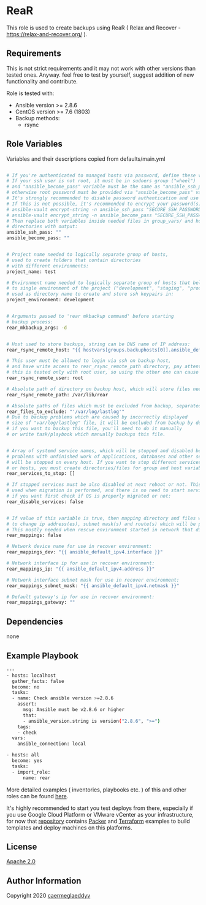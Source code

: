 ReaR
=========

This role is used to create backups using ReaR ( Relax and Recover - https://relax-and-recover.org/ ).


Requirements
------------

This is not strict requirements and it may not work with other versions than tested ones.
Anyway. feel free to test by yourself, suggest addition of new functionality and contribute.

Role is tested with:
- Ansible version >= 2.8.6
- CentOS version >= 7.6 (1803)
- Backup methods:
  - rsync


Role Variables
--------------

Variables and their descriptions copied from defaults/main.yml

```bash

# If you're authenticated to managed hosts via password, define these variables.
# If your ssh user is not root, it must be in sudoers group ("wheel")
# and "ansible_become_pass" variable must be the same as "ansible_ssh_pass",
# otherwise root password must be provided via "ansible_become_pass" variable.
# It's strongly recommended to disable password authentication and use ssh keypair,
# If this is not possible, it's recommended to encrypt your password(s) via Ansible Vault like this:
# ansible-vault encrypt-string -n ansible_ssh_pass "SECURE_SSH_PASSWORD"
# ansible-vault encrypt_string -n ansible_become_pass "SECURE_SSH_PASSWORD"
# Then replace both variables inside needed files in group_vars/ and host_vars/
# directories with output:
ansible_ssh_pass: ""
ansible_become_pass: ""


# Project name needed to logically separate group of hosts,
# used to create folders that contain directories
# with different environments:
project_name: test

# Environment name needed to logically separate group of hosts that belongs
# to single environment of the project ("development", "staging", "production" etc),
# used as directory name to create and store ssh keypairs in:
project_environment: development


# Arguments passed to 'rear mkbackup command' before starting
# backup process:
rear_mkbackup_args: -d


# Host used to store backups, string can be DNS name of IP address:
rear_rsync_remote_host: "{{ hostvars[groups.backuphosts[0]].ansible_default_ipv4.address }}"

# This user must be allowed to login via ssh on backup host,
# and have write access to rear_rsync_remote_path directory, pay attention that
# this is tested only with root user, so using the other one can cause problems:
rear_rsync_remote_user: root

# Absolute path of directory on backup host, which will store files needed for restore:
rear_rsync_remote_path: /var/lib/rear

# Absolute paths of files which must be excluded from backup, separated by whitespace:
rear_files_to_exclude: "'/var/log/lastlog'"
# Due to backup problems which are caused by incorrectly displayed
# size of "var/log/lastlog" file, it will be excluded from backup by default,
# if you want to backup this file, you'll need to do it manually
# or write task/playbook which manually backups this file.


# Array of systemd service names, which will be stopped and disabled before backup, to prevent
# problems with unfinished work of applications, databases and other services. These services
# will be stopped on every host. If you want to stop different services on different ansible groups
# or hosts, you must create directories/files for group and host variables, and define it there:
rear_services_to_stop: []

# If stopped services must be also disabled at next reboot or not. This variable is usually
# used when migration is performed, and there is no need to start services automatically,
# if you want first check if OS is properly migrated or not:
rear_disable_services: false


# If value of this variable is true, then mapping directory and files will be created
# to change ip address(es), subnet mask(s) and route(s) which will be present on rescue system.
# This mostly needed when rescue environment started in network that differs from original one:
rear_mappings: false

# Network device name for use in recover environment:
rear_mappings_dev: "{{ ansible_default_ipv4.interface }}"

# Network interface ip for use in recover environment:
rear_mappings_ip: "{{ ansible_default_ipv4.address }}"

# Network interface subnet mask for use in recover environment:
rear_mappings_subnet_mask: "{{ ansible_default_ipv4.netmask }}"

# Default gateway's ip for use in recover environment:
rear_mappings_gateway: ""

```


Dependencies
------------

none


Example Playbook
----------------

```bash
---
- hosts: localhost
  gather_facts: false
  become: no
  tasks:
  - name: Check ansible version >=2.8.6
    assert:
      msg: Ansible must be v2.8.6 or higher
      that:
      - ansible_version.string is version("2.8.6", ">=")
    tags:
    - check
  vars:
    ansible_connection: local

- hosts: all
  become: yes
  tasks:
  - import_role:
      name: rear

```

More detailed examples ( inventories, playbooks etc. ) of this and other roles can be found [here](https://github.com/caermeglaeddyv/examples/tree/dev/ansible).

It's highly recommended to start you test deploys from there, especially if you use Google Cloud Platform or VMware vCenter as your infrastructure, for now that [repository](https://github.com/caermeglaeddyv/examples) contains [Packer](https://github.com/caermeglaeddyv/examples/tree/dev/packer) and [Terraform](https://github.com/caermeglaeddyv/examples/tree/dev/terraform) examples to build templates and deploy machines on this platforms.


License
-------

[Apache 2.0](https://github.com/caermeglaeddyv/ansible-role-rear/blob/dev/LICENSE)


Author Information
------------------

Copyright 2020 [caermeglaeddyv](https://github.com/caermeglaeddyv)
